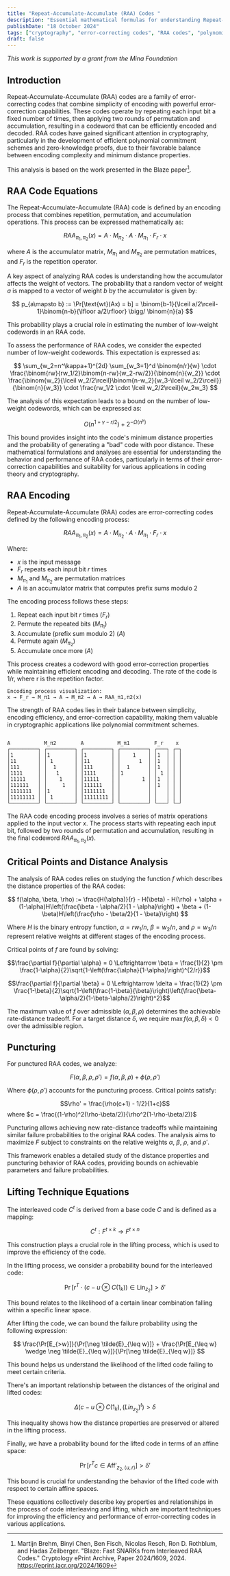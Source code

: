 ```yaml
---
title: "Repeat-Accumulate-Accumulate (RAA) Codes "
description: "Essential mathematical formulas for understanding Repeat-Accumulate-Accumulate codes and lifting techniques in cryptography"
publishDate: "18 October 2024"
tags: ["cryptography", "error-correcting codes", "RAA codes", "polynomial commitment schemes", "zero-knowledge proofs", "lifting techniques"]
draft: false
---
```


*This work is supported by a grant from the Mina Foundation*

## Introduction

Repeat-Accumulate-Accumulate (RAA) codes are a family of error-correcting codes that combine simplicity of encoding with powerful error-correction capabilities. These codes operate by repeating each input bit a fixed number of times, then applying two rounds of permutation and accumulation, resulting in a codeword that can be efficiently encoded and decoded. RAA codes have gained significant attention in cryptography, particularly in the development of efficient polynomial commitment schemes and zero-knowledge proofs, due to their favorable balance between encoding complexity and minimum distance properties.

This analysis is based on the work presented in the Blaze paper[^1].

## RAA Code Equations 

The Repeat-Accumulate-Accumulate (RAA) code is defined by an encoding process that combines repetition, permutation, and accumulation operations. This process can be expressed mathematically as:

$$
RAA_{\pi_1,\pi_2}(x) = A \cdot M_{\pi_2} \cdot A \cdot M_{\pi_1} \cdot F_r \cdot x
$$

where $A$ is the accumulator matrix, $M_{\pi_1}$ and $M_{\pi_2}$ are permutation matrices, and $F_r$ is the repetition operator.

A key aspect of analyzing RAA codes is understanding how the accumulator affects the weight of vectors. The probability that a random vector of weight $a$ is mapped to a vector of weight $b$ by the accumulator is given by:

$$
p_{a\mapsto b} := \Pr[\text{wt}(Ax) = b] = \binom{b-1}{\lceil a/2\rceil-1}\binom{n-b}{\lfloor a/2\rfloor} \bigg/ \binom{n}{a}
$$

This probability plays a crucial role in estimating the number of low-weight codewords in an RAA code.

To assess the performance of RAA codes, we consider the expected number of low-weight codewords. This expectation is expressed as:

$$
\sum_{w_2=n^\kappa+1}^{2d} \sum_{w_3=1}^d \binom{n/r}{w} \cdot \frac{\binom{rw}{rw_1/2}\binom{n-rw}{w_2-rw/2}}{\binom{n}{w_2}} \cdot \frac{\binom{w_2}{\lceil w_2/2\rceil}\binom{n-w_2}{w_3-\lceil w_2/2\rceil}}{\binom{n}{w_3}} \cdot \frac{rw_1/2 \cdot \lceil w_2/2\rceil}{w_2w_3}
$$

The analysis of this expectation leads to a bound on the number of low-weight codewords, which can be expressed as:

$$
O(n^{1+\gamma-r/2}) + 2^{-\Omega(n^\gamma)}
$$

This bound provides insight into the code's minimum distance properties and the probability of generating a "bad" code with poor distance. These mathematical formulations and analyses are essential for understanding the behavior and performance of RAA codes, particularly in terms of their error-correction capabilities and suitability for various applications in coding theory and cryptography.

## RAA Encoding

Repeat-Accumulate-Accumulate (RAA) codes are error-correcting codes defined by the following encoding process:

$$
RAA_{\pi_1,\pi_2}(x) = A \cdot M_{\pi_2} \cdot A \cdot M_{\pi_1} \cdot F_r \cdot x
$$

Where:
- $x$ is the input message
- $F_r$ repeats each input bit $r$ times
- $M_{\pi_1}$ and $M_{\pi_2}$ are permutation matrices
- $A$ is an accumulator matrix that computes prefix sums modulo 2

The encoding process follows these steps:
1. Repeat each input bit $r$ times ($F_r$)
2. Permute the repeated bits ($M_{\pi_1}$)
3. Accumulate (prefix sum modulo 2) ($A$)
4. Permute again ($M_{\pi_2}$)
5. Accumulate once more ($A$)

This process creates a codeword with good error-correction properties while maintaining efficient encoding and decoding. The rate of the code is 1/r, where r is the repetition factor.

```
Encoding process visualization:
x → F_r → M_π1 → A → M_π2 → A → RAA_π1,π2(x)
```

The strength of RAA codes lies in their balance between simplicity, encoding efficiency, and error-correction capability, making them valuable in cryptographic applications like polynomial commitment schemes.

```

A           M_π2        A           M_π1        F_r    x
┌─────────┐ ┌─────────┐ ┌─────────┐ ┌─────────┐ ┌───┐ ┌─┐
│1        │ │1        │ │1        │ │    1    │ │1  │ │ │
│11       │ │ 1       │ │11       │ │      1  │ │1  │ │ │
│111      │ │  1      │ │111      │ │  1      │ │1  │ │ │
│1111     │ │   1     │ │1111     │ │1        │ │ 1 │ │ │
│11111    │ │    1    │ │11111    │ │       1 │ │1  │ │ │
│111111   │ │     1   │ │111111   │ │         │ │1  │ │ │
│1111111  │ │1        │ │1111111  │ │         │ │   │ │ │
│11111111 │ │ 1       │ │11111111 │ │         │ │   │ │ │
└─────────┘ └─────────┘ └─────────┘ └─────────┘ └───┘ └─┘
```

The RAA code encoding process involves a series of matrix operations applied to the input vector $x$. The process starts with repeating each input bit, followed by two rounds of permutation and accumulation, resulting in the final codeword $RAA_{\pi_1,\pi_2}(x)$.


## Critical Points and Distance Analysis

The analysis of RAA codes relies on studying the function $f$ which describes
the distance properties of the RAA codes:

$$
f(\alpha, \beta, \rho) := \frac{H(\alpha)}{r} - H(\beta) - H(\rho) + \alpha + (1-\alpha)H\left(\frac{\beta - \alpha/2}{1 - \alpha}\right) + \beta + (1-\beta)H\left(\frac{\rho - \beta/2}{1 - \beta}\right)
$$

Where $H$ is the binary entropy function, $\alpha = rw_1/n$, $\beta = w_2/n$, and $\rho = w_3/n$ represent relative weights at different stages of the encoding process.

Critical points of $f$ are found by solving:

$$\frac{\partial f}{\partial \alpha} = 0 \Leftrightarrow \beta = \frac{1}{2} \pm \frac{1-\alpha}{2}\sqrt{1-\left(\frac{\alpha}{1-\alpha}\right)^{2/r}}$$

$$\frac{\partial f}{\partial \beta} = 0 \Leftrightarrow \delta = \frac{1}{2} \pm \frac{1-\beta}{2}\sqrt{1-\left(\frac{1-\beta}{\beta}\right)\left(\frac{\beta-\alpha/2}{1-\beta-\alpha/2}\right)^2}$$

The maximum value of $f$ over admissible $(\alpha,\beta,\rho)$ determines the achievable rate-distance tradeoff. For a target distance $\delta$, we require $\max f(\alpha,\beta,\delta) < 0$ over the admissible region.

## Puncturing

For punctured RAA codes, we analyze:

$$F(\alpha, \beta, \rho, \rho') = f(\alpha, \beta, \rho) + \phi(\rho, \rho')$$

Where $\phi(\rho, \rho')$ accounts for the puncturing process. Critical points satisfy:

$$\rho' = \frac{\rho(c+1) - 1/2}{1+c}$$
where $c = \frac{(1-\rho)^2(\rho-\beta/2)}{\rho^2(1-\rho-\beta/2)}$

Puncturing allows achieving new rate-distance tradeoffs while maintaining similar failure probabilities to the original RAA codes. The analysis aims to maximize $F$ subject to constraints on the relative weights $\alpha$, $\beta$, $\rho$, and $\rho'$.

This framework enables a detailed study of the distance properties and puncturing behavior of RAA codes, providing bounds on achievable parameters and failure probabilities.

## Lifting Technique Equations

The interleaved code $C^t$ is derived from a base code $C$ and is defined as a mapping:

$$
C^t: F^{t \times k} \rightarrow F^{t \times n}
$$

This construction plays a crucial role in the lifting process, which is used to improve the efficiency of the code.

In the lifting process, we consider a probability bound for the interleaved code:

$$
\Pr[r^T \cdot (c - u \otimes C(1_k)) \in \text{Lin}_{z_2}] > \delta'
$$

This bound relates to the likelihood of a certain linear combination falling within a specific linear space.

After lifting the code, we can bound the failure probability using the following expression:

$$
\frac{\Pr[E_{>w}]}{\Pr[\neg \tilde{E}_{\leq w}]} + \frac{\Pr[E_{\leq w} \wedge \neg \tilde{E}_{\leq w}]}{\Pr[\neg \tilde{E}_{\leq w}]}
$$

This bound helps us understand the likelihood of the lifted code failing to meet certain criteria.

There's an important relationship between the distances of the original and lifted codes:

$$
\Delta(c - u \otimes C(1_k), (Lin_{z_2})^t) > \delta
$$

This inequality shows how the distance properties are preserved or altered in the lifting process.

Finally, we have a probability bound for the lifted code in terms of an affine space:

$$
\Pr[r^T c \in \text{Aff}'_{z_2,\langle u,r \rangle}] > \delta'
$$

This bound is crucial for understanding the behavior of the lifted code with respect to certain affine spaces.

These equations collectively describe key properties and relationships in the
process of code interleaving and lifting, which are important techniques for
improving the efficiency and performance of error-correcting codes in various
applications.

[^1]: Martijn Brehm, Binyi Chen, Ben Fisch, Nicolas Resch, Ron D. Rothblum, and Hadas Zeilberger. "Blaze: Fast SNARKs from Interleaved RAA Codes." Cryptology ePrint Archive, Paper 2024/1609, 2024. https://eprint.iacr.org/2024/1609
